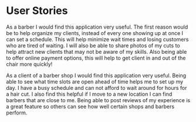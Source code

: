 # User Stories


As a barber I would find this application very useful. The first reason would be to help organize my clients, instead of every one showing up at once I 
can set a schedule. This will help minimize wait times and losing customers who are tired of waiting. I will also be able to share photos of my cuts to help attract 
new clients that may not be aware of my skills. Also being able to offer online payment options, this will help to get client in and out of the chair more quickly!

As a client of a barber shop I would find this application very useful. Being able to see what time slots are open ahead of time helps me to set
up my day. I have a busy schedule and can not afford to wait around for hours for a hair cut. I also find this helpful if I move to a new location I can 
find barbers that are close to me. Being able to post reviews of my experience is a great feature so others can see how well certain shops
and barbers perform.